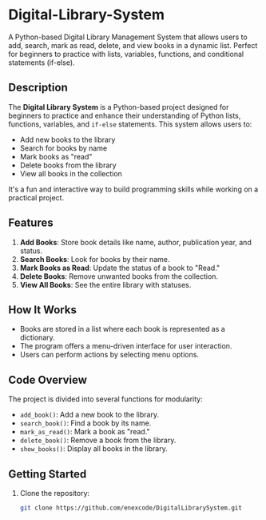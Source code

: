 # Digital-Library-System
A Python-based Digital Library Management System that allows users to add, search, mark as read, delete, and view books in a dynamic list. Perfect for beginners to practice with lists, variables, functions, and conditional statements (if-else).

## Description
The **Digital Library System** is a Python-based project designed for beginners to practice and enhance their understanding of Python lists, functions, variables, and `if-else` statements. This system allows users to:
- Add new books to the library
- Search for books by name
- Mark books as "read"
- Delete books from the library
- View all books in the collection

It's a fun and interactive way to build programming skills while working on a practical project.

## Features
1. **Add Books**: Store book details like name, author, publication year, and status.
2. **Search Books**: Look for books by their name.
3. **Mark Books as Read**: Update the status of a book to "Read."
4. **Delete Books**: Remove unwanted books from the collection.
5. **View All Books**: See the entire library with statuses.

## How It Works
- Books are stored in a list where each book is represented as a dictionary.
- The program offers a menu-driven interface for user interaction.
- Users can perform actions by selecting menu options.

## Code Overview
The project is divided into several functions for modularity:
- `add_book()`: Add a new book to the library.
- `search_book()`: Find a book by its name.
- `mark_as_read()`: Mark a book as "read."
- `delete_book()`: Remove a book from the library.
- `show_books()`: Display all books in the library.

## Getting Started
1. Clone the repository:
   ```bash
   git clone https://github.com/enexcode/DigitalLibrarySystem.git
